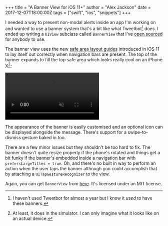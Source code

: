 +++
title = "A Banner View for iOS 11+"
author = "Alex Jackson"
date = 2017-12-07T18:00:00Z
tags = ["swift", "ios", "snippets"]
+++

I needed a way to present non-modal alerts inside an app I'm working on and
wanted to use a banner system that's a bit like what Tweetbot[^fn:tweetbot]
does. I ended up writing a `UIView` subclass called `BannerView` that I've [open
sourced][banner-view-gh] for anybody to use.

[^fn:tweetbot]: I haven't used Tweetbot for almost a year but I know it _used_ to have these banners.

<!--more-->

The banner view uses the new [safe area layout guides][doc-safe-area] introduced
in iOS 11 to lay itself out correctly when navigation bars are present. The top
of the banner expands to fill the top safe area which looks really cool on an
iPhone X[^fn:iphone-x]:

[^fn:iphone-x]: At least, it does in the simulator. I can only imagine what it looks like on an actual device.

<video loop autoplay muted>
    <source src="/videos/banner-view/no-nav.webm" type="video/webm">
    <source src="/videos/banner-view/no-nav.mp4" type="video/mp4">
    Ack! Your browser doesn't support WebM or MP4 videos! What is this, the 3DS browser?
</video>

[doc-safe-area]: https://developer.apple.com/documentation/uikit/uiview/2891102-safearealayoutguide

The appearance of the banner is easily customised and an optional icon can be
displayed alongside the message. There's support for a swipe-to-dismiss gesture
baked in too.

There are a few minor issues but they shouldn't be too hard to fix. The banner
doesn't quite resize properly if the phone's rotated and things get a bit funky
if the banner's embedded inside a navigation bar with `prefersLargeTitles =
true`. Oh, and there's no built in way to perform an action when the user taps
the banner although you could accomplish that by attaching a
`UITapGestureRecognizer` to the view.

Again, you can get `BannerView` from [here][banner-view-gh]. It's licensed under
an MIT license.

[banner-view-gh]: https://gist.github.com/alexjohnj/df4d969fa0ac6f29fa8a134c91fa30ff
